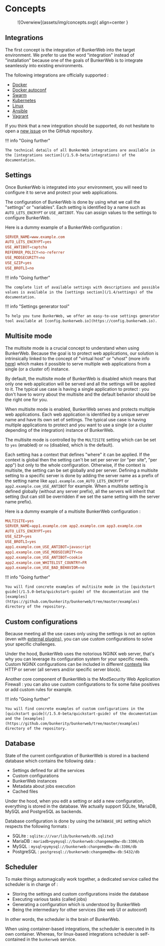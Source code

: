 # Concepts

<figure markdown>
  ![Overwiew](assets/img/concepts.svg){ align=center }
</figure>

## Integrations

The first concept is the integration of BunkerWeb into the target environment. We prefer to use the word "integration" instead of "installation" because one of the goals of BunkerWeb is to integrate seamlessly into existing environments.

The following integrations are officially supported :

- [Docker](/1.5.0-beta/integrations/#docker)
- [Docker autoconf](/1.5.0-beta/integrations/#docker-autoconf)
- [Swarm](/1.5.0-beta/integrations/#swarm)
- [Kubernetes](/1.4/integrations/#kubernetes)
- [Linux](/1.5.0-beta/integrations/#linux)
- [Ansible](/1.5.0-beta/integrations/#ansible)
- [Vagrant](/1.5.0-beta/integrations/#vagrant)

If you think that a new integration should be supported, do not hesitate to open a [new issue](https://github.com/bunkerity/bunkerweb/issues) on the GitHub repository.

!!! info "Going further"

    The technical details of all BunkerWeb integrations are available in the [integrations section](/1.5.0-beta/integrations) of the documentation.

## Settings

Once BunkerWeb is integrated into your environment, you will need to configure it to serve and protect your web applications.

The configuration of BunkerWeb is done by using what we call the "settings" or "variables". Each setting is identified by a name such as `AUTO_LETS_ENCRYPT` or `USE_ANTIBOT`. You can assign values to the settings to configure BunkerWeb.

Here is a dummy example of a BunkerWeb configuration :

```conf
SERVER_NAME=www.example.com
AUTO_LETS_ENCRYPT=yes
USE_ANTIBOT=captcha
REFERRER_POLICY=no-referrer
USE_MODSECURITY=no
USE_GZIP=yes
USE_BROTLI=no
```

!!! info "Going further"

    The complete list of available settings with descriptions and possible values is available in the [settings section](/1.4/settings) of the documentation.

!!! info "Settings generator tool"

    To help you tune BunkerWeb, we offer an easy-to-use settings generator tool available at [config.bunkerweb.io](https://config.bunkerweb.io).

## Multisite mode

The multisite mode is a crucial concept to understand when using BunkerWeb. Because the goal is to protect web applications, our solution is intrinsically linked to the concept of "virtual host" or "vhost" (more info [here](https://en.wikipedia.org/wiki/Virtual_hosting)) which makes it possible to serve multiple web applications from a single (or a cluster of) instance.

By default, the multisite mode of BunkerWeb is disabled which means that only one web application will be served and all the settings will be applied to it. The typical use case is having a single application to protect : you don't have to worry about the multisite and the default behavior should be the right one for you.

When multisite mode is enabled, BunkerWeb serves and protects multiple web applications. Each web application is identified by a unique server name and have its own set of settings. The typical use case is having multiple applications to protect and you want to use a single (or a cluster depending of the integration) instance of BunkerWeb.

The multisite mode is controlled by the `MULTISITE` setting which can be set to `yes` (enabled) or `no` (disabled, which is the default).

Each setting has a context that defines "where" it can be applied. If the context is global then the setting can't be set per server (or "per site", "per app") but only to the whole configuration. Otherwise, if the context is multisite, the setting can be set globally and per server. Defining a multisite setting to a specific server is done by adding the server name as a prefix of the setting name like `app1.example.com_AUTO_LETS_ENCRYPT` or `app2.example.com_USE_ANTIBOT` for example. When a multisite setting is defined globally (without any server prefix), all the servers will inherit that setting (but can still be overridden if we set the same setting with the server name prefix).

Here is a dummy example of a multisite BunkerWeb configuration :

```conf
MULTISITE=yes
SERVER_NAME=app1.example.com app2.example.com app3.example.com
AUTO_LETS_ENCRYPT=yes
USE_GZIP=yes
USE_BROTLI=yes
app1.example.com_USE_ANTIBOT=javascript
app1.example.com_USE_MODSECURITY=no
app2.example.com_USE_ANTIBOT=cookie
app2.example.com_WHITELIST_COUNTRY=FR
app3.example.com_USE_BAD_BEHAVIOR=no
```

!!! info "Going further"

    You will find concrete examples of multisite mode in the [quickstart guide](/1.5.0-beta/quickstart-guide) of the documentation and the [examples](https://github.com/bunkerity/bunkerweb/tree/master/examples) directory of the repository.

## Custom configurations

Because meeting all the use cases only using the settings is not an option (even with [external plugins](/1.5.0-beta/plugins)), you can use custom configurations to solve your specific challenges.

Under the hood, BunkerWeb uses the notorious NGINX web server, that's why you can leverage its configuration system for your specific needs. Custom NGINX configurations can be included in different [contexts](https://docs.nginx.com/nginx/admin-guide/basic-functionality/managing-configuration-files/#contexts) like HTTP or server (all servers and/or specific server block).

Another core component of BunkerWeb is the ModSecurity Web Application Firewall : you can also use custom configurations to fix some false positives or add custom rules for example.

!!! info "Going further"

    You will find concrete examples of custom configurations in the [quickstart guide](/1.5.0-beta/quickstart-guide) of the documentation and the [examples](https://github.com/bunkerity/bunkerweb/tree/master/examples) directory of the repository.

## Database

State of the current configuration of BunkerWeb is stored in a backend database which contains the following data :

- Settings defined for all the services
- Custom configurations 
- BunkerWeb instances
- Metadata about jobs execution
- Cached files

Under the hood, when you edit a setting or add a new configuration, everything is stored in the database. We actually support SQLite, MariaDB, MySQL and PostgreSQL as backends.

Database configuration is done by using the `DATABASE_URI` setting which respects the following formats :

- SQLite : `sqlite:///var/lib/bunkerweb/db.sqlite3`
- MariaDB : `mariadb+pymysql://bunkerweb:changeme@bw-db:3306/db`
- MySQL : `mysql+pymysql://bunkerweb:changeme@bw-db:3306/db`
- PostgreSQL : `postgresql://bunkerweb:changeme@bw-db:5432/db`

## Scheduler

To make things automagically work together, a dedicated service called the scheduler is in charge of :

- Storing the settings and custom configurations inside the database
- Executing various tasks (called jobs)
- Generating a configuration which is understood by BunkerWeb
- Being the intermediary for other services (like web UI or autoconf)

In other words, the scheduler is the brain of BunkerWeb.

When using container-based integrations, the scheduler is executed in its own container. Whereas, for linux-based integrations scheduler is self-contained in the `bunkerweb` service.